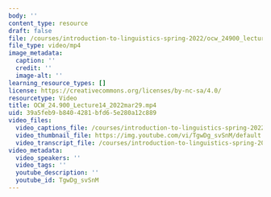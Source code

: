 ```yaml
---
body: ''
content_type: resource
draft: false
file: /courses/introduction-to-linguistics-spring-2022/ocw_24900_lecture14_2022mar29_360p_16_9.mp4
file_type: video/mp4
image_metadata:
  caption: ''
  credit: ''
  image-alt: ''
learning_resource_types: []
license: https://creativecommons.org/licenses/by-nc-sa/4.0/
resourcetype: Video
title: OCW_24.900_Lecture14_2022mar29.mp4
uid: 39a5feb9-b840-4281-bfd6-5e280a12c889
video_files:
  video_captions_file: /courses/introduction-to-linguistics-spring-2022-spring-2022/17gbJAo0dgUAs8efamM_yrq2027N-Tlav_transcript.webvtt
  video_thumbnail_file: https://img.youtube.com/vi/TgwDg_svSnM/default.jpg
  video_transcript_file: /courses/introduction-to-linguistics-spring-2022-spring-2022/17gbJAo0dgUAs8efamM_yrq2027N-Tlav_transcript.pdf
video_metadata:
  video_speakers: ''
  video_tags: ''
  youtube_description: ''
  youtube_id: TgwDg_svSnM
---
```

